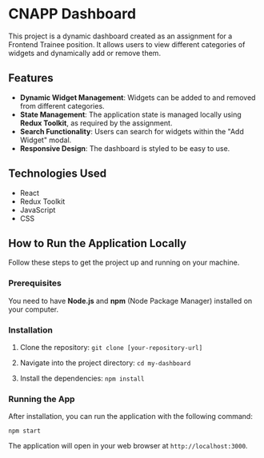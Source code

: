 # CNAPP Dashboard

This project is a dynamic dashboard created as an assignment for a Frontend Trainee position. It allows users to view different categories of widgets and dynamically add or remove them.

## Features

-   **Dynamic Widget Management**: Widgets can be added to and removed from different categories.
-   **State Management**: The application state is managed locally using **Redux Toolkit**, as required by the assignment.
-   **Search Functionality**: Users can search for widgets within the "Add Widget" modal.
-   **Responsive Design**: The dashboard is styled to be easy to use.

## Technologies Used

-   React
-   Redux Toolkit
-   JavaScript
-   CSS

## How to Run the Application Locally

Follow these steps to get the project up and running on your machine.

### Prerequisites

You need to have **Node.js** and **npm** (Node Package Manager) installed on your computer.

### Installation

1.  Clone the repository:
    `git clone [your-repository-url]`

2.  Navigate into the project directory:
    `cd my-dashboard`

3.  Install the dependencies:
    `npm install`

### Running the App

After installation, you can run the application with the following command:

`npm start`

The application will open in your web browser at `http://localhost:3000`.